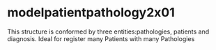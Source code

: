 # modelpatientpathology2x01
This structure is conformed by three entities:pathologies, patients and diagnosis. Ideal for register many Patients with many Pathologies
